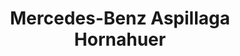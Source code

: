 ---
title: "Mercedes-Benz Aspillaga Hornahuer"
url: /vina-del-mar/mercedes-benz-aspillaga-hornahuer/
shop: coche
---